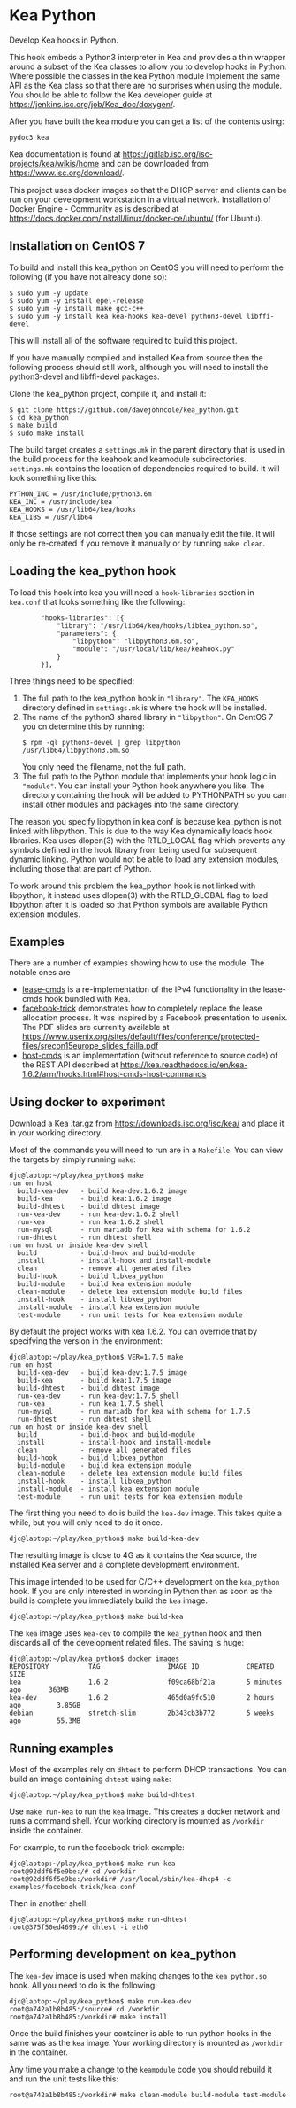 # Kea Python
Develop Kea hooks in Python.

This hook embeds a Python3 interpreter in Kea and provides a thin wrapper around a subset
of the Kea classes to allow you to develop hooks in Python.  Where possible the classes in
the kea Python module implement the same API as the Kea class so that there are no surprises
when using the module.  You should be able to follow the Kea developer guide at
https://jenkins.isc.org/job/Kea_doc/doxygen/.

After you have built the kea module you can get a list of the contents using:
```
pydoc3 kea
```

Kea documentation is found at https://gitlab.isc.org/isc-projects/kea/wikis/home and can be
downloaded from https://www.isc.org/download/.

This project uses docker images so that the DHCP server and clients can be run on your
development workstation in a virtual network.  Installation of Docker Engine - Community as
is described at https://docs.docker.com/install/linux/docker-ce/ubuntu/ (for Ubuntu).

## Installation on CentOS 7
To build and install this kea_python on CentOS you will need to perform the following (if you
have not already done so):
```
$ sudo yum -y update
$ sudo yum -y install epel-release
$ sudo yum -y install make gcc-c++
$ sudo yum -y install kea kea-hooks kea-devel python3-devel libffi-devel
```
This will install all of the software required to build this project.

If you have manually compiled and installed Kea from source then the following process should
still work, although you will need to install the python3-devel and libffi-devel packages.

Clone the kea_python project, compile it, and install it:
```
$ git clone https://github.com/davejohncole/kea_python.git
$ cd kea_python
$ make build
$ sudo make install
```
The build target creates a `settings.mk` in the parent directory that is used in the build process
for the keahook and keamodule subdirectories.  `settings.mk` contains the location of
dependencies required to build.  It will look something like this:
```
PYTHON_INC = /usr/include/python3.6m
KEA_INC = /usr/include/kea
KEA_HOOKS = /usr/lib64/kea/hooks
KEA_LIBS = /usr/lib64
```
If those settings are not correct then you can manually edit the file.  It will only be re-created
if you remove it manually or by running `make clean`.

## Loading the kea_python hook
To load this hook into kea you will need a `hook-libraries` section in `kea.conf` that looks something
like the following:
```
        "hooks-libraries": [{
            "library": "/usr/lib64/kea/hooks/libkea_python.so",
            "parameters": {
                "libpython": "libpython3.6m.so",
                "module": "/usr/local/lib/kea/keahook.py"
            }
        }],
```
Three things need to be specified:
1. The full path to the kea_python hook in `"library"`.  The `KEA_HOOKS` directory defined in `settings.mk`
   is where the hook will be installed.
1. The name of the python3 shared library in `"libpython"`.  On CentOS 7 you cn determine this by running:
   ```
   $ rpm -ql python3-devel | grep libpython
   /usr/lib64/libpython3.6m.so
   ```
   You only need the filename, not the full path.
1. The full path to the Python module that implements your hook logic in `"module"`.  You can install your
   Python hook anywhere you like.  The directory containing the hook will be added to PYTHONPATH so you
   can install other modules and packages into the same directory.

The reason you specify libpython in kea.conf is because kea_python is not linked with libpython.  This is
due to the way Kea dynamically loads hook libraries.  Kea uses dlopen(3) with the RTLD_LOCAL flag which
prevents any symbols defined in the hook library from being used for subsequent dynamic linking.  Python
would not be able to load any extension modules, including those that are part of Python.

To work around this problem the kea_python hook is not linked with libpython, it instead uses dlopen(3)
with the RTLD_GLOBAL flag to load libpython after it is loaded so that Python symbols are available Python
extension modules.

## Examples
There are a number of examples showing how to use the module.  The notable ones are
* [lease-cmds](examples/lease-cmds) is a re-implementation of the IPv4 functionality in the lease-cmds hook
  bundled with Kea.
* [facebook-trick](examples/facebook-trick) demonstrates how to completely replace the lease allocation
  process.  It was inspired by a Facebook presentation to usenix.  The PDF slides are currenlty available
  at https://www.usenix.org/sites/default/files/conference/protected-files/srecon15europe_slides_failla.pdf
* [host-cmds](examples/host-cmds) is an implementation (without reference to source code) of the REST API
  described at https://kea.readthedocs.io/en/kea-1.6.2/arm/hooks.html#host-cmds-host-commands

## Using docker to experiment
Download a Kea .tar.gz from https://downloads.isc.org/isc/kea/ and place it in your working
directory.

Most of the commands you will need to run are in a `Makefile`.  You can view the targets
by simply running `make`:
```
djc@laptop:~/play/kea_python$ make
run on host
  build-kea-dev   - build kea-dev:1.6.2 image
  build-kea       - build kea:1.6.2 image
  build-dhtest    - build dhtest image
  run-kea-dev     - run kea-dev:1.6.2 shell
  run-kea         - run kea:1.6.2 shell
  run-mysql       - run mariadb for kea with schema for 1.6.2
  run-dhtest      - run dhtest shell
run on host or inside kea-dev shell
  build           - build-hook and build-module
  install         - install-hook and install-module
  clean           - remove all generated files
  build-hook      - build libkea_python
  build-module    - build kea extension module
  clean-module    - delete kea extension module build files
  install-hook    - install libkea_python
  install-module  - install kea extension module
  test-module     - run unit tests for kea extension module
```

By default the project works with kea 1.6.2.  You can override that by specifying the version
in the environment:
```
djc@laptop:~/play/kea_python$ VER=1.7.5 make
run on host
  build-kea-dev   - build kea-dev:1.7.5 image
  build-kea       - build kea:1.7.5 image
  build-dhtest    - build dhtest image
  run-kea-dev     - run kea-dev:1.7.5 shell
  run-kea         - run kea:1.7.5 shell
  run-mysql       - run mariadb for kea with schema for 1.7.5
  run-dhtest      - run dhtest shell
run on host or inside kea-dev shell
  build           - build-hook and build-module
  install         - install-hook and install-module
  clean           - remove all generated files
  build-hook      - build libkea_python
  build-module    - build kea extension module
  clean-module    - delete kea extension module build files
  install-hook    - install libkea_python
  install-module  - install kea extension module
  test-module     - run unit tests for kea extension module
```

The first thing you need to do is build the `kea-dev` image.  This takes quite a while, but you
will only need to do it once.
```
djc@laptop:~/play/kea_python$ make build-kea-dev
```
The resulting image is close to 4G as it contains the Kea source, the installed Kea server and
a complete development environment.

This image intended to be used for C/C++ development on the `kea_python` hook.  If you are only
interested in working in Python then as soon as the build is complete you immediately build the
`kea` image.
```
djc@laptop:~/play/kea_python$ make build-kea
```
The `kea` image uses `kea-dev` to compile the `kea_python` hook and then discards all of the
development related files.  The saving is huge:
```
djc@laptop:~/play/kea_python$ docker images
REPOSITORY          TAG                 IMAGE ID            CREATED             SIZE
kea                 1.6.2               f09ca68bf21a        5 minutes ago       363MB
kea-dev             1.6.2               465d0a9fc510        2 hours ago         3.85GB
debian              stretch-slim        2b343cb3b772        5 weeks ago         55.3MB
```

## Running examples
Most of the examples rely on `dhtest` to perform DHCP transactions.  You can build an image
containing `dhtest` using `make`:
```
djc@laptop:~/play/kea_python$ make build-dhtest 
```

Use `make run-kea` to run the `kea` image.  This creates a docker network and runs a command
shell.  Your working directory is mounted as `/workdir` inside the container.

For example, to run the facebook-trick example:
```
djc@laptop:~/play/kea_python$ make run-kea
root@92ddf6f5e9be:/# cd /workdir
root@92ddf6f5e9be:/workdir# /usr/local/sbin/kea-dhcp4 -c examples/facebook-trick/kea.conf 
```

Then in another shell:
```
djc@laptop:~/play/kea_python$ make run-dhtest 
root@375f50ed4699:/# dhtest -i eth0
```

## Performing development on kea_python
The `kea-dev` image is used when making changes to the `kea_python.so` hook.  All you need
to do is the following:
```
djc@laptop:~/play/kea_python$ make run-kea-dev 
root@a742a1b8b485:/source# cd /workdir
root@a742a1b8b485:/workdir# make install
```
Once the build finishes your container is able to run python hooks in the same was as the `kea`
image.  Your working directory is mounted as `/workdir` in the container.

Any time you make a change to the `keamodule` code you should rebuild it and run the unit tests
like this:
```
root@a742a1b8b485:/workdir# make clean-module build-module test-module
```
